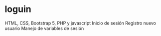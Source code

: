 # loguin
HTML, CSS, Bootstrap 5, PHP y javascript
Inicio de sesión
Registro nuevo usuario
Manejo de variables de sesión
